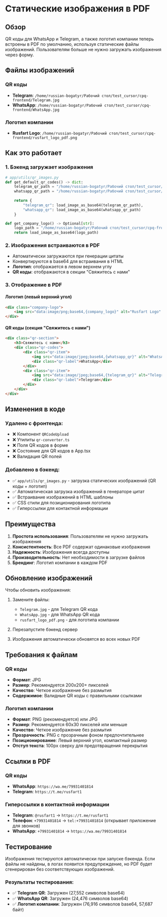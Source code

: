 # Статические изображения в PDF

## Обзор

QR коды для WhatsApp и Telegram, а также логотип компании теперь встроены в PDF по умолчанию, используя статические файлы изображений. Пользователям больше не нужно загружать изображения через форму.

## Файлы изображений

### QR коды
- **Telegram**: `/home/russian-bogatyr/Рабочий стол/test_cursor/cpq-frontend/Telegram.jpg`
- **WhatsApp**: `/home/russian-bogatyr/Рабочий стол/test_cursor/cpq-frontend/WhatsApp.jpg`

### Логотип компании
- **Rusfart Logo**: `/home/russian-bogatyr/Рабочий стол/test_cursor/cpq-frontend/rusfart_logo_pdf.png`

## Как это работает

### 1. Бэкенд загружает изображения
```python
# app/utils/qr_images.py
def get_default_qr_codes() -> dict:
    telegram_qr_path = "/home/russian-bogatyr/Рабочий стол/test_cursor/cpq-frontend/Telegram.jpg"
    whatsapp_qr_path = "/home/russian-bogatyr/Рабочий стол/test_cursor/cpq-frontend/WhatsApp.jpg"
    
    return {
        "telegram_qr": load_image_as_base64(telegram_qr_path),
        "whatsapp_qr": load_image_as_base64(whatsapp_qr_path)
    }

def get_company_logo() -> Optional[str]:
    logo_path = "/home/russian-bogatyr/Рабочий стол/test_cursor/cpq-frontend/rusfart_logo_pdf.png"
    return load_image_as_base64(logo_path)
```

### 2. Изображения встраиваются в PDF
- Автоматически загружаются при генерации цитаты
- Конвертируются в base64 для встраивания в HTML
- **Логотип**: отображается в левом верхнем углу
- **QR коды**: отображаются в секции "Свяжитесь с нами"

### 3. Отображение в PDF

#### Логотип (левый верхний угол)
```html
<div class="company-logo">
    <img src="data:image/png;base64,{company_logo}" alt="Rusfart Logo" />
</div>
```

#### QR коды (секция "Свяжитесь с нами")
```html
<div class="qr-section">
    <h3>Свяжитесь с нами</h3>
    <div class="qr-codes">
        <div class="qr-item">
            <img src="data:image/jpeg;base64,{whatsapp_qr}" alt="WhatsApp QR" class="qr-code" />
            <div class="qr-label">WhatsApp</div>
        </div>
        <div class="qr-item">
            <img src="data:image/jpeg;base64,{telegram_qr}" alt="Telegram QR" class="qr-code" />
            <div class="qr-label">Telegram</div>
        </div>
    </div>
</div>
```

## Изменения в коде

### Удалено с фронтенда:
- ❌ Компонент `QRCodeUpload`
- ❌ Утилиты `qr-converter.ts`
- ❌ Поля QR кодов в форме
- ❌ Состояние для QR кодов в App.tsx
- ❌ Валидация QR полей

### Добавлено в бэкенд:
- ✅ `app/utils/qr_images.py` - загрузка статических изображений (QR коды + логотип)
- ✅ Автоматическая загрузка изображений в генераторе цитат
- ✅ Встраивание изображений в HTML шаблоны
- ✅ CSS стили для позиционирования логотипа
- ✅ Гиперссылки для контактной информации

## Преимущества

1. **Простота использования**: Пользователям не нужно загружать изображения
2. **Консистентность**: Все PDF содержат одинаковые изображения
3. **Надежность**: Изображения всегда доступны
4. **Производительность**: Нет необходимости в загрузке файлов
5. **Брендинг**: Логотип компании в каждом PDF

## Обновление изображений

Чтобы обновить изображения:

1. Замените файлы:
   - `Telegram.jpg` - для Telegram QR кода
   - `WhatsApp.jpg` - для WhatsApp QR кода
   - `rusfart_logo_pdf.png` - для логотипа компании

2. Перезапустите бэкенд сервер

3. Изображения автоматически обновятся во всех новых PDF

## Требования к файлам

### QR коды
- **Формат**: JPG
- **Размер**: Рекомендуется 200x200+ пикселей
- **Качество**: Четкое изображение без размытия
- **Содержимое**: Валидные QR коды с правильными ссылками

### Логотип компании
- **Формат**: PNG (рекомендуется) или JPG
- **Размер**: Рекомендуется 60x30 пикселей или меньше
- **Качество**: Четкое изображение без размытия
- **Прозрачность**: PNG с прозрачным фоном предпочтительнее
- **Позиционирование**: Левый верхний угол, компактный размер
- **Отступ текста**: 100px сверху для предотвращения перекрытия

## Ссылки в PDF

### QR коды
- **WhatsApp**: `https://wa.me/79931401814`
- **Telegram**: `https://t.me/rusfart1`

### Гиперссылки в контактной информации
- **Telegram**: `@rusfart1` → `https://t.me/rusfart1`
- **Телефон**: `+79931401814` → `tel:+79931401814` (открывает приложение для звонков)
- **WhatsApp**: `+79931401814` → `https://wa.me/79931401814`

## Тестирование

Изображения тестируются автоматически при запуске бэкенда. Если файлы не найдены, в логах появится предупреждение, но PDF будет сгенерирован без соответствующих изображений.

### Результаты тестирования:
- ✅ **Telegram QR**: Загружен (27,552 символов base64)
- ✅ **WhatsApp QR**: Загружен (24,476 символов base64)  
- ✅ **Логотип компании**: Загружен (76,916 символов base64, 57,687 байт)
